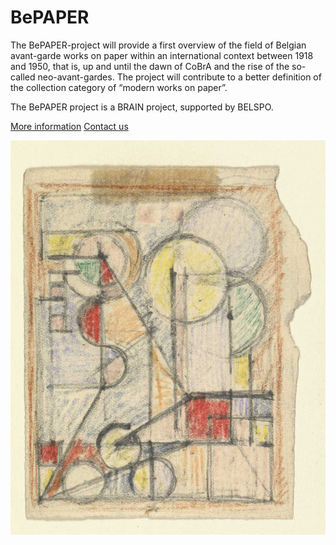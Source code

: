 # BePAPER

The BePAPER-project will provide a first overview of the field of Belgian avant-garde works on paper within an international context between 1918 and 1950, that is, up and until the dawn of CoBrA and the rise of the so-called neo-avant-gardes. The project will contribute to a better definition of the collection category of “modern works on paper”.

The BePAPER project is a BRAIN project, supported by BELSPO.

[More information](https://www.fine-arts-museum.be/en/research/research-projects/bepaper)  [Contact us](mailto:bepaper@fine-arts-museum.be)

![Jozef Peeters](peeters_12377dig_h_large@2x.jpg "Jozef Peeters")
